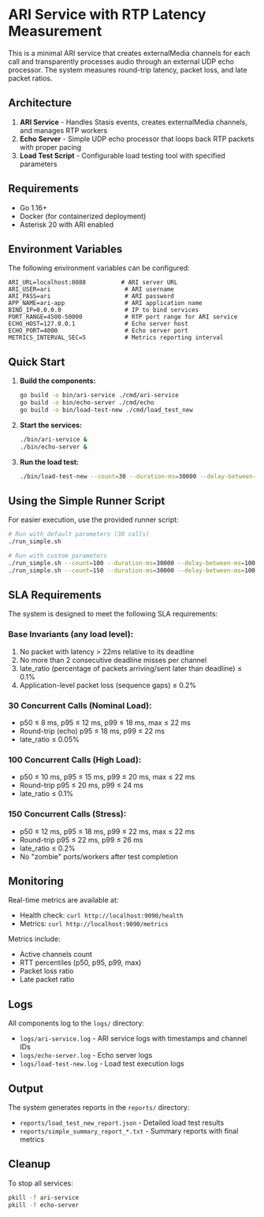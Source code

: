 # ARI Service with RTP Latency Measurement

This is a minimal ARI service that creates externalMedia channels for each call and transparently processes audio through an external UDP echo processor. The system measures round-trip latency, packet loss, and late packet ratios.

## Architecture

1. **ARI Service** - Handles Stasis events, creates externalMedia channels, and manages RTP workers
2. **Echo Server** - Simple UDP echo processor that loops back RTP packets with proper pacing
3. **Load Test Script** - Configurable load testing tool with specified parameters

## Requirements

- Go 1.16+
- Docker (for containerized deployment)
- Asterisk 20 with ARI enabled

## Environment Variables

The following environment variables can be configured:

```
ARI_URL=localhost:8088          # ARI server URL
ARI_USER=ari                     # ARI username
ARI_PASS=ari                     # ARI password
APP_NAME=ari-app                 # ARI application name
BIND_IP=0.0.0.0                  # IP to bind services
PORT_RANGE=4500-50000            # RTP port range for ARI service
ECHO_HOST=127.0.0.1              # Echo server host
ECHO_PORT=4000                   # Echo server port
METRICS_INTERVAL_SEC=5           # Metrics reporting interval
```

## Quick Start

1. **Build the components:**
   ```bash
   go build -o bin/ari-service ./cmd/ari-service
   go build -o bin/echo-server ./cmd/echo
   go build -o bin/load-test-new ./cmd/load_test_new
   ```

2. **Start the services:**
   ```bash
   ./bin/ari-service &
   ./bin/echo-server &
   ```

3. **Run the load test:**
   ```bash
   ./bin/load-test-new --count=30 --duration-ms=30000 --delay-between-ms=100
   ```

## Using the Simple Runner Script

For easier execution, use the provided runner script:

```bash
# Run with default parameters (30 calls)
./run_simple.sh

# Run with custom parameters
./run_simple.sh --count=100 --duration-ms=30000 --delay-between-ms=100
./run_simple.sh --count=150 --duration-ms=30000 --delay-between-ms=100
```

## SLA Requirements

The system is designed to meet the following SLA requirements:

### Base Invariants (any load level):
1. No packet with latency > 22ms relative to its deadline
2. No more than 2 consecutive deadline misses per channel
3. late_ratio (percentage of packets arriving/sent later than deadline) ≤ 0.1%
4. Application-level packet loss (sequence gaps) ≤ 0.2%

### 30 Concurrent Calls (Nominal Load):
- p50 ≤ 8 ms, p95 ≤ 12 ms, p99 ≤ 18 ms, max ≤ 22 ms
- Round-trip (echo) p95 ≤ 18 ms, p99 ≤ 22 ms
- late_ratio ≤ 0.05%

### 100 Concurrent Calls (High Load):
- p50 ≤ 10 ms, p95 ≤ 15 ms, p99 ≤ 20 ms, max ≤ 22 ms
- Round-trip p95 ≤ 20 ms, p99 ≤ 24 ms
- late_ratio ≤ 0.1%

### 150 Concurrent Calls (Stress):
- p50 ≤ 12 ms, p95 ≤ 18 ms, p99 ≤ 22 ms, max ≤ 22 ms
- Round-trip p95 ≤ 22 ms, p99 ≤ 26 ms
- late_ratio ≤ 0.2%
- No "zombie" ports/workers after test completion

## Monitoring

Real-time metrics are available at:
- Health check: `curl http://localhost:9090/health`
- Metrics: `curl http://localhost:9090/metrics`

Metrics include:
- Active channels count
- RTT percentiles (p50, p95, p99, max)
- Packet loss ratio
- Late packet ratio

## Logs

All components log to the `logs/` directory:
- `logs/ari-service.log` - ARI service logs with timestamps and channel IDs
- `logs/echo-server.log` - Echo server logs
- `logs/load-test-new.log` - Load test execution logs

## Output

The system generates reports in the `reports/` directory:
- `reports/load_test_new_report.json` - Detailed load test results
- `reports/simple_summary_report_*.txt` - Summary reports with final metrics

## Cleanup

To stop all services:
```bash
pkill -f ari-service
pkill -f echo-server
```